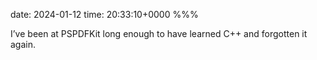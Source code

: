 date: 2024-01-12
time: 20:33:10+0000
%%%

I’ve been at PSPDFKit long enough to have learned C++ and forgotten it again.
